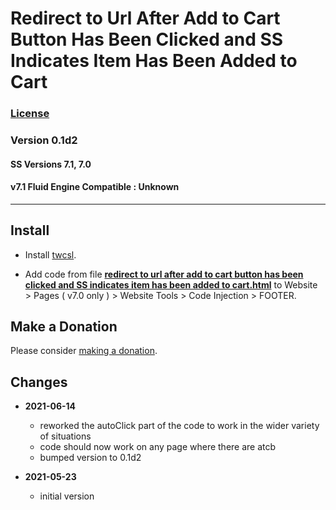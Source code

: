 # Redirect to Url After Add to Cart Button Has Been Clicked and SS Indicates Item Has Been Added to Cart

### [License][99]

### Version 0.1d2

#### SS Versions 7.1, 7.0

#### v7.1 Fluid Engine Compatible : Unknown

---

## Install

* Install
  [twcsl](https://github.com/tomsWebConsulting/twcsl#install-options).
  
* Add code from file
  **[redirect to url after add to cart button has been clicked and SS indicates item has been added to cart.html](redirect%20to%20url%20after%20add%20to%20cart%20button%20has%20been%20clicked%20and%20SS%20indicates%20item%20has%20been%20added%20to%20cart.html#L1)**
  to Website > Pages ( v7.0 only ) > Website Tools > Code Injection > FOOTER.

## Make a Donation

Please consider
[making a donation](https://github.com/tomsWebConsulting/twcsl#make-a-donation).

## Changes

* **2021-06-14**

  * reworked the autoClick part of the code to work in the wider variety of
    situations
  * code should now work on any page where there are atcb
  * bumped version to 0.1d2
  
* **2021-05-23**

  * initial version

[99]: https://github.com/tomsWebConsulting/twcsl/blob/main/LICENSE.txt#L1
